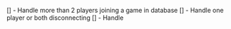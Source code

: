 [] - Handle more than 2 players joining a game in database
[] - Handle one player or both disconnecting
[] - Handle 
